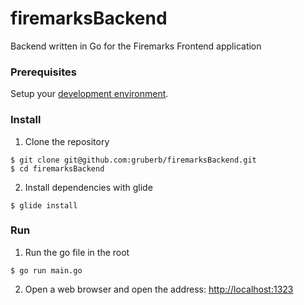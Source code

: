 # firemarksBackend
Backend written in Go for the Firemarks Frontend application


### Prerequisites

Setup your [development environment](https://github.com/gruberb/firemarksBackend/wiki/Dev-Environment-Setup).


### Install

1) Clone the repository

```
$ git clone git@github.com:gruberb/firemarksBackend.git
$ cd firemarksBackend
```

2) Install dependencies with glide

```
$ glide install
```

### Run

1) Run the go file in the root
```
$ go run main.go
```

2) Open a web browser and open the address: [http://localhost:1323](http://localhost:1323)
